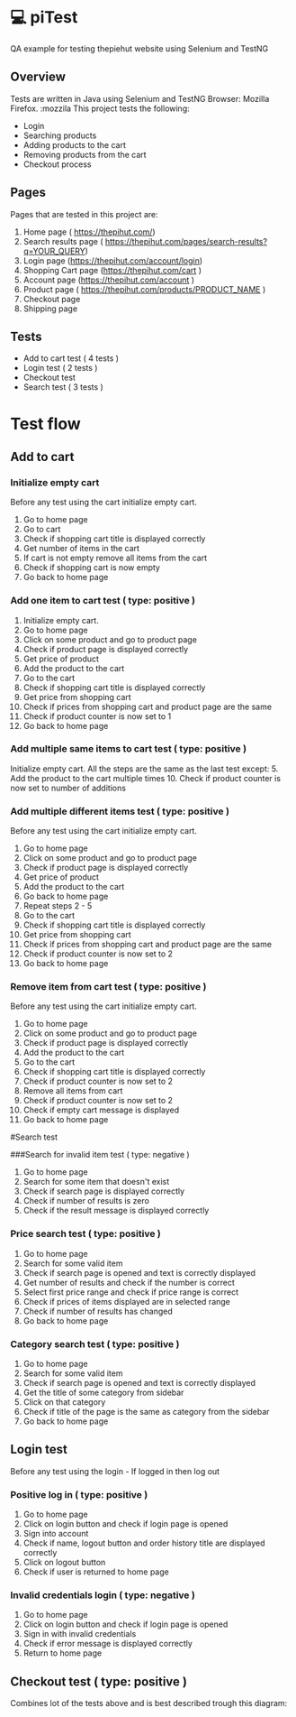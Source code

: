 # :computer: piTest
QA example for testing thepiehut website using Selenium and TestNG

## Overview 
Tests are written in Java using Selenium and TestNG
Browser: Mozilla Firefox. :mozzila
This project tests the following:
* Login 
* Searching products
* Adding products to the cart
* Removing products from the cart
* Checkout process

## Pages
Pages that are tested in this project are:

1. Home page ( https://thepihut.com/) 
2. Search results page ( https://thepihut.com/pages/search-results?q=YOUR_QUERY)
3. Login page (https://thepihut.com/account/login) 
4. Shopping Cart page (https://thepihut.com/cart )
5. Account page (https://thepihut.com/account )
6. Product page ( https://thepihut.com/products/PRODUCT_NAME )
7. Checkout page
8. Shipping page

## Tests
* Add to cart test ( 4 tests )
* Login test ( 2 tests )
* Checkout test 
* Search test ( 3 tests )

# Test flow
## Add to cart

### Initialize empty cart 
Before any test using the cart initialize empty cart.
1. Go to home page
2. Go to cart 
3. Check if shopping cart title is displayed correctly
4. Get number of items in the cart
5. If cart is not empty remove all items from the cart
6. Check if shopping cart is now empty
7. Go back to home page

### Add one item to cart test ( type: positive )
1. Initialize empty cart.
2. Go to home page
3. Click on some product and go to product page
4. Check if product page is displayed correctly
5. Get price of product
6. Add the product to the cart
7. Go to the cart
8. Check if shopping cart title is displayed correctly
9. Get price from shopping cart 
10. Check if prices from shopping cart and product page are the same
11. Check if product counter is now set to 1
12. Go back to home page

### Add multiple same items to cart test ( type: positive ) 
Initialize empty cart. All the steps are the same as the last test except:
5.  Add the product to the cart multiple times 
10.  Check if product counter is now set to number of additions


### Add  multiple different items test ( type: positive )
Before any test using the cart initialize empty cart.
1. Go to home page
2. Click on some product and go to product page
3. Check if product page is displayed correctly
4. Get price of product
5. Add the product to the cart
6. Go back to home page
7. Repeat steps 2 -  5 
8. Go to the cart
9. Check if shopping cart title is displayed correctly
10. Get price from shopping cart 
11. Check if prices from shopping cart and product page are the same
12. Check if product counter is now set to 2
13. Go back to home page

### Remove item from cart test ( type: positive )
Before any test using the cart initialize empty cart.
1. Go to home page
2. Click on some product and go to product page
3. Check if product page is displayed correctly
4. Add the product to the cart
5. Go to the cart
6. Check if shopping cart title is displayed correctly
7. Check if product counter is now set to 2
8. Remove all items from cart 
9. Check if product counter is now set to 2
10. Check if empty cart message is displayed
11. Go back to home page

#Search test

###Search for invalid item test ( type: negative ) 
1. Go to home page
2. Search for some item that doesn't exist 
3. Check if search page is displayed correctly
4. Check if number of results is zero 
5. Check if the result message is displayed correctly

### Price search test  ( type: positive )
1. Go to home page
2. Search for some valid item 
3. Check if search page is opened and text is correctly displayed
4. Get number of results and check if the number is correct
5. Select first price range and  check if price range is correct
6. Check if prices of items displayed are in selected range
7. Check if number of results has changed
8. Go back to home page

### Category search test ( type: positive ) 
1. Go to home page
2. Search for some valid item
3. Check if search page is opened and text is correctly displayed
4. Get the title of some category from sidebar
5. Click on that category
6. Check if title of the page is the same as category from the sidebar
7. Go back to home page

## Login test
Before any test using the login - If logged in then log out

### Positive log in ( type: positive )
1. Go to home page
2. Click on login button and check if login page is opened
3. Sign into account
4. Check if name, logout button and order history title are displayed correctly
5. Click on logout button
6. Check if user is returned to home page

### Invalid credentials login ( type: negative )
1. Go to home page
2. Click on login button and check if login page is opened
3. Sign in with invalid credentials
4. Check if error message is displayed correctly 
5. Return to home page

## Checkout test ( type: positive )
Combines lot of the tests above and is best described trough this diagram: 


